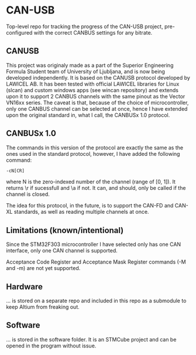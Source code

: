 # CAN-USB 

Top-level repo for tracking the progress of the CAN-USB project, pre-configured with the correct CANBUS settings for any bitrate.

## CANUSB
This project was originaly made as a part of the Superior Engineering Formula Student team of University of Ljubljana, and is now being developed independently. It is based on the CANUSB protocol developed by LAWICEL AB. It has been tested with official LAWICEL libraries for Linux (slcan) and custom windows apps (see wincan repository) and extends upon it to support 2 CANBUS channels with the same pinout as the Vector VN16xx series. The caveat is that, because of the choice of microcontroller, only one CANBUS channel can be selected at once, hence I have extended upon the original standard in, what I call, the CANBUSx 1.0 protocol. 

## CANBUSx 1.0
The commands in this version of the protocol are exactly the same as the ones used in the standard protocol, however, I have added the following command:

```bash
-cN[CR]
```

where N is the zero-indexed number of the channel (range of [0, 1]). It returns \r if sucessfull and \a if not. It can, and should, only be called if the channel is closed.

The idea for this protocol, in the future, is to support the CAN-FD and CAN-XL standards, as well as reading multiple channels at once.

## Limitations (known/intentional)

Since the STM32F303 microcontroller I have selected only has one CAN interface, only one CAN channel is supported.

Acceptance Code Register and Acceptance Mask Register commands (-M and -m) are not yet supported.

## Hardware

... is stored on a separate repo and included in this repo as a submodule to keep Altium from freaking out. 

## Software

... is stored in the software folder. It is an STMCube project and can be opened in the program without issue.